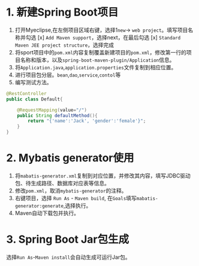 # 1. 新建Spring Boot项目
1. 打开Myeclipse,在左侧项目区域右键，选择1`new`-> `web project`。填写项目名称并勾选
[x] `Add Maven support`，选择next，在最后勾选
[x] `Standard Maven JEE project structure`，选择完成
2. 将sport项目中的`pom.xml`内容复制覆盖新建项目的`pom.xml`，修改第一行的项目名称和版本，以及`spring-boot-maven-plugin/Application`信息。
3. 将`Application.java`,`application.properties`文件复制到相应位置。
4. 进行项目包分层。`bean`,`dao`,`service`,`contol`等
5. 编写测试方法。
```java
@RestController
public class Default{

    @RequestMapping(value="/")
    public String defaultMethod(){
        return "{'name':'Jack', 'gender':'female'}";
    }
}
```

# 2. Mybatis generator使用
1. 将`mabatis-generator.xml`复制到对应位置，并修改其内容，填写JDBC驱动包、待生成路径、数据库对应表等信息。
2. 修改`pom.xml`，取消`mybatis-generator`的注释。
3. 右键项目，选择 `Run As` - `Maven build`, 在`Goals`填写`mabatis-generator:generate`,选择执行。
4. Maven自动下载包并执行。

# 3. Spring Boot Jar包生成
选择`Run As`-`Maven install`会自动生成可运行Jar包。
